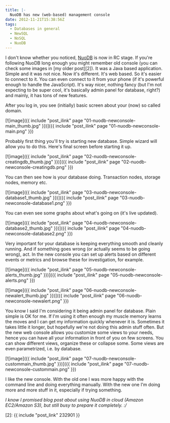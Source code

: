 ```yaml
---
title: |-
  NuoDB has new (web-based) management console
date: 2012-11-21T15:38:56Z
tags:
  - Databases in general
  - NewSQL
  - NoSQL
  - NuoDB
---
```

I don't know whether you noticed, [NuoDB][1] is now in RC stage. If you're following NuoDB long enough you might remember old console (you can check some images in [my older post][2]). It was a Java based application. Simple and it was not nice. Now it's different. It's web based. So it's easier to connect to it. You can even connect to it from your phone (if it's powerful enough to handle the JavaScript). It's way nicer, nothing fancy (but I'm not expecting to be super cool, it's basically admin panel for database, right?) and mainly, it has tons of new features.

After you log in, you see (initially) basic screen about your (now) so called domain.

[![image]({{ include "post_ilink" page "01-nuodb-newconsole-main_thumb.jpg" }})]({{ include "post_ilink" page "01-nuodb-newconsole-main.png" }})

Probably first thing you'll try is starting new database. Simple wizard will allow you to do this. Here's final screen before starting it up.

[![image]({{ include "post_ilink" page "02-nuodb-newconsole-creatingdb_thumb.jpg" }})]({{ include "post_ilink" page "02-nuodb-newconsole-creatingdb.png" }})

You can then see how is your database doing. Transaction nodes, storage nodes, memory etc.

[![image]({{ include "post_ilink" page "03-nuodb-newconsole-database1_thumb.jpg" }})]({{ include "post_ilink" page "03-nuodb-newconsole-database1.png" }})

You can even see some graphs about what's going on (it's live updated).

[![image]({{ include "post_ilink" page "04-nuodb-newconsole-database2_thumb.jpg" }})]({{ include "post_ilink" page "04-nuodb-newconsole-database2.png" }})

Very important for your database is keeping everything smooth and cleanly running. And if something goes wrong (or actually seems to be going wrong), act. In the new console you can set up alerts based on different events or metrics and browse these for investigation, for example.

[![image]({{ include "post_ilink" page "05-nuodb-newconsole-alerts_thumb.jpg" }})]({{ include "post_ilink" page "05-nuodb-newconsole-alerts.png" }})

[![image]({{ include "post_ilink" page "06-nuodb-newconsole-newalert_thumb.jpg" }})]({{ include "post_ilink" page "06-nuodb-newconsole-newalert.png" }})

You know I said I'm considering it being admin panel for database. Plain simple is OK for me. If I'm using it often enough my muscle memory learns the moves and I can get my information quickly whenever it is. Sometimes it takes little it longer, but hopefully we're not doing this admin stuff often. But the new web console allows you customize some views to your needs, hence you can have all your information in front of you on few screens. You can show different views, organize these or collapse some. Some views are even parametrized, i.e. by database.

[![image]({{ include "post_ilink" page "07-nuodb-newconsole-custommain_thumb.jpg" }})]({{ include "post_ilink" page "07-nuodb-newconsole-custommain.png" }})

I like the new console. With the old one I was more happy with the command line and doing everything manually. With the new one I'm doing more and more stuff in it, especially if trying something.

_I know I promised blog post about using NuoDB in cloud (Amazon EC2/Amazon S3), but still busy to prepare it completely. :/_

[1]: http://www.nuodb.com
[2]: {{ include "post_link" 232901 }}